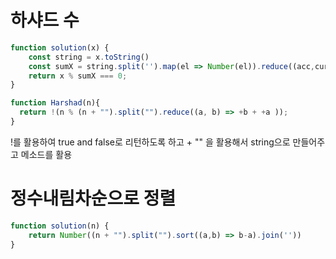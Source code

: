 ---
---



# 하샤드 수 

```js
function solution(x) {
    const string = x.toString()
    const sumX = string.split('').map(el => Number(el)).reduce((acc,cur) => acc + cur,0)
    return x % sumX === 0;
}
```



```js
function Harshad(n){
  return !(n % (n + "").split("").reduce((a, b) => +b + +a ));
}
```

!를 활용하여 true and false로 리턴하도록 하고 + "" 을 활용해서 string으로 만들어주고 메소드를 활용


# 정수내림차순으로 정렬

```js
function solution(n) {
    return Number((n + "").split("").sort((a,b) => b-a).join('')) 
}
```
